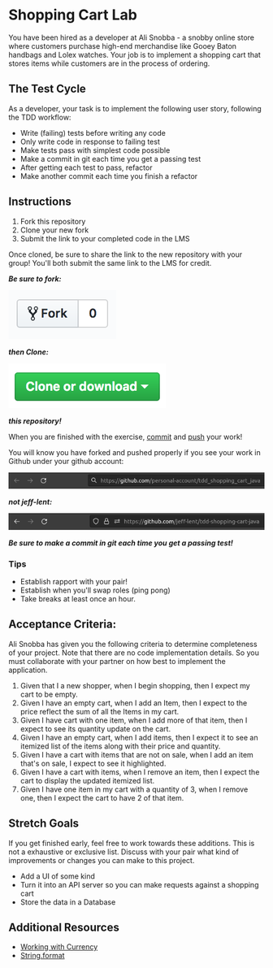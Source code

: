# Shopping Cart Lab

You have been hired as a developer at Ali Snobba - a snobby online store where customers purchase high-end merchandise like Gooey Baton handbags and Lolex watches. Your job is to implement a shopping cart that stores items while customers are in the process of ordering.

## The Test Cycle

As a developer, your task is to implement the following user story, following the TDD workflow:

- Write (failing) tests before writing any code
- Only write code in response to failing test
- Make tests pass with simplest code possible
- Make a commit in git each time you get a passing test
- After getting each test to pass, refactor
- Make another commit each time you finish a refactor

## Instructions

1. Fork this repository
2. Clone your new fork
3. Submit the link to your completed code in the LMS

Once cloned, be sure to share the link to the new repository with your group! You'll both submit the same link to the LMS for credit.

***Be sure to fork:***

![Fork](./img/Fork.png)

***then Clone:***

![Clone](./img/Clone.png)

***this repository!***

When you are finished with the exercise, [commit](https://www.atlassian.com/git/tutorials/saving-changes) and [push](https://www.atlassian.com/git/tutorials/syncing#git-push) your work!

You will know you have forked and pushed properly if you see your work in Github under your github account:

![you](./img/personal.png)

***not jeff-lent:***

![gSchool](./img/jeff-lent.png)

***Be sure to make a commit in git each time you get a passing test!***

### Tips

* Establish rapport with your pair!
* Establish when you'll swap roles (ping pong)
* Take breaks at least once an hour.


## Acceptance Criteria:

Ali Snobba has given you the following criteria to determine completeness of your project. Note that there are no code implementation details. So you must collaborate with your partner on how best to implement the application.

1. Given that I a new shopper, when I begin shopping, then I expect my cart to be empty.
1. Given I have an empty cart, when I add an Item, then I expect to the price reflect the sum of all the Items in my cart.
1. Given I have cart with one item, when I add more of that item, then I expect to see its quantity update on the cart.
1. Given I have an empty cart, when I add items, then I expect it to see an itemized list of the items along with their price and quantity.
1. Given I have a cart with items that are not on sale, when I add an item that's on sale, I expect to see it highlighted.
1. Given I have a cart with items, when I remove an item, then I expect the cart to display the updated itemized list.
1. Given I have one item in my cart with a quantity of 3, when I remove one, then I expect the cart to have 2 of that item.


## Stretch Goals

If you get finished early, feel free to work towards these additions. This is not a exhaustive or exclusive list. Discuss with your pair what kind of improvements or changes you can make to this project.

- Add a UI of some kind
- Turn it into an API server so you can make requests against a shopping cart
- Store the data in a Database

## Additional Resources
- [Working with Currency](http://vanillajava.blogspot.de/2011/08/double-your-money-again.html)
- [String.format](https://dzone.com/articles/java-string-format-examples)
 
